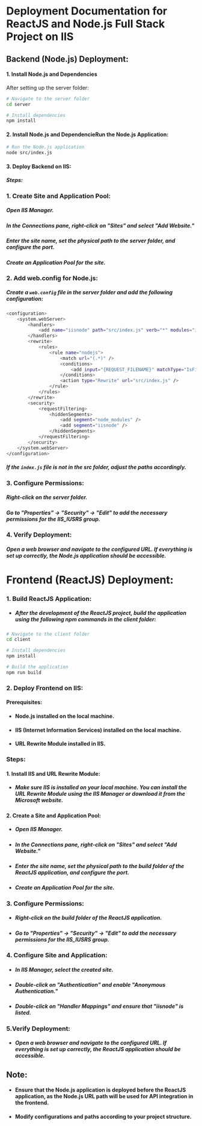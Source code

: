 # Deployment Documentation for ReactJS and Node.js Full Stack Project on IIS



## Backend (Node.js) Deployment:

#### 1. Install Node.js and Dependencies
After setting up the server folder:

```bash
# Navigate to the server folder
cd server

# Install dependencies
npm install
```

#### 2. Install Node.js and DependencieRun the Node.js Application:


```bash
# Run the Node.js application
node src/index.js
```
#### 3. Deploy Backend on IIS:
##### Steps:
### 1. Create Site and Application Pool:

##### Open IIS Manager.
##### In the Connections pane, right-click on "Sites" and select "Add Website."
##### Enter the site name, set the physical path to the server folder, and configure the port.
##### Create an Application Pool for the site.

### 2. Add web.config for Node.js:
##### Create a `web.config` file in the server folder and add the following configuration:

```bash
<configuration>
    <system.webServer>
        <handlers>
            <add name="iisnode" path="src/index.js" verb="*" modules="iisnode" />
        </handlers>
        <rewrite>
            <rules>
                <rule name="nodejs">
                    <match url="(.*)" />
                    <conditions>
                        <add input="{REQUEST_FILENAME}" matchType="IsFile" negate="true" />
                    </conditions>
                    <action type="Rewrite" url="src/index.js" />
                </rule>
            </rules>
        </rewrite>
        <security>
            <requestFiltering>
                <hiddenSegments>
                    <add segment="node_modules" />
                    <add segment="iisnode" />
                </hiddenSegments>
            </requestFiltering>
        </security>
    </system.webServer>
</configuration>
```
##### If the `index.js` file is not in the src folder, adjust the paths accordingly.

### 3. Configure Permissions:
##### Right-click on the server folder.
##### Go to "Properties" -> "Security" -> "Edit" to add the necessary permissions for the IIS_IUSRS group.

### 4. Verify Deployment:
##### Open a web browser and navigate to the configured URL. If everything is set up correctly, the Node.js application should be accessible.



# Frontend (ReactJS) Deployment:

### 1. Build ReactJS Application:
* ##### After the development of the ReactJS project, build the application using the following npm commands in the client folder:

```bash
# Navigate to the client folder
cd client

# Install dependencies
npm install

# Build the application
npm run build
```

### 2. Deploy Frontend on IIS:
#### Prerequisites:

* #### Node.js installed on the local machine.
* #### IIS (Internet Information Services) installed on the local machine.
* #### URL Rewrite Module installed in IIS.

### Steps:

#### 1. Install IIS and URL Rewrite Module:
* ##### Make sure IIS is installed on your local machine. You can install the URL Rewrite Module using the IIS Manager or download it from the Microsoft website.

#### 2. Create a Site and Application Pool:

* ##### Open IIS Manager.
* ##### In the Connections pane, right-click on "Sites" and select "Add Website."
* ##### Enter the site name, set the physical path to the build folder of the ReactJS application, and configure the port.
* ##### Create an Application Pool for the site.

### 3. Configure Permissions:
* ##### Right-click on the build folder of the ReactJS application.
* ##### Go to "Properties" -> "Security" -> "Edit" to add the necessary permissions for the IIS_IUSRS group.

### 4. Configure Site and Application:
* ##### In IIS Manager, select the created site.
* ##### Double-click on "Authentication" and enable "Anonymous Authentication."
* ##### Double-click on "Handler Mappings" and ensure that "iisnode" is listed.

### 5.Verify Deployment:
* ##### Open a web browser and navigate to the configured URL. If everything is set up correctly, the ReactJS application should be accessible.

## Note:
* #### Ensure that the Node.js application is deployed before the ReactJS application, as the Node.js URL path will be used for API integration in the frontend.
* #### Modify configurations and paths according to your project structure.

